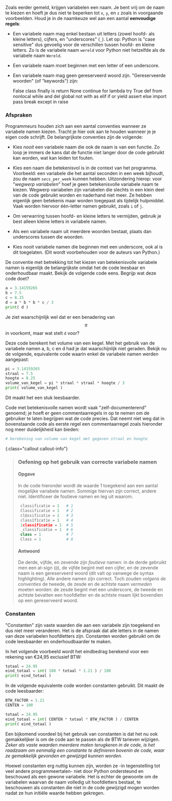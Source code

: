 Zoals eerder gemeld, krijgen variabelen een naam. Je bent vrij om de naam
te kiezen en hoeft je dus niet te beperken tot `x`, `y`, en `z` zoals in voorgaande
voorbeelden. Houd je in de naamkeuze wel aan een aantal **eenvoudige regels**:

-   Een variabele naam mag enkel bestaan uit letters (zowel hoofd- als kleine letters),
    cijfers, en "underscores" (`_`).
    Let op: Python is "case sensitive" dus gevoelig voor de verschillen tussen 
    hoofd- en kleine letters. Zo is de variabele naam `wereld`
    voor Python niet hetzelfde als de variabele naam `Wereld`.

-   Een variabele naam moet beginnen met een letter of een underscore.

-   Een variabele naam mag geen gereserveerd woord zijn.
    "Gereserveerde woorden" (of "keywords") zijn:

    False      class      finally    is         return
    None       continue   for        lambda     try
    True       def        from       nonlocal   while
    and        del        global     not        with
    as         elif       if         or         yield
    assert     else       import     pass
    break      except     in         raise


### Afspraken 

Programmeurs houden zich aan een aantal conventies wanneer ze 
variabele namen kiezen. Tracht je hier ook aan te houden
wanneer je je eigen code schrijft. De belangrijkste conventies zijn de volgende:

-   Kies *nooit* een variabele naam die ook de naam is
    van een functie. Zo loop je immers
    de kans dat de functie niet langer door de code gebruikt kan worden,
    wat kan leiden tot fouten.

-   Kies een naam die betekenisvol is in de context van het programma. Voorbeeld: een
    variabele die het aantal seconden in een week bijhoudt, zou de naam
    `secs_per_week` kunnen hebben.
    Uitzondering hierop: voor "*wegwerp variabelen*" hoef je geen betekenisvolle 
    variabele naam te kiezen. Wegwerp variabelen zijn
    variabelen die slechts in een klein deel van de code gebruikt
    worden en naderhand niet meer. Ze hebben
    eigenlijk geen betekenis maar worden toegepast als tijdelijk hulpmiddel.
    Vaak worden hiervoor één-letter namen gebruikt, zoals `i` of `j`.

-   Om verwarring tussen hoofd- en kleine letters te vermijden,
    gebruik je best alleen kleine letters in variabele namen.

-   Als een variabele naam uit meerdere woorden bestaat,
    plaats dan underscores tussen die woorden.

-   Kies nooit variabele namen die beginnen met een
    underscore, ook al is dit toegelaten. (Dit wordt voorbehouden voor de
    auteurs van Python.)

De conventie met betrekking tot het kiezen van betekenisvolle
variabele namen is eigenlijk de belangrijkste omdat het de code leesbaar en
onderhoudbaar maakt. Bekijk de volgende code eens. Begrijp wat deze code doet?

```python
a = 3.14159265
b = 7.5
c = 8.25
d = a * b * b * c / 3
print( d )
```

Je ziet waarschijnlijk wel dat er een
benadering van $$\pi$$ in voorkomt, maar wat stelt `d` voor?

Deze code berekent het volume van een kegel. Met het gebruik van de
variabele namen a, b, c en d had je dat waarschijnlijk
niet geraden. Bekijk nu de volgende, equivalente code waarin enkel de
variabele namen werden aangepast:

```python
pi = 3.14159265
straal = 7.5
hoogte = 8.25
volume_van_kegel = pi * straal * straal * hoogte / 3
print( volume_van_kegel )
```

Dit maakt het een stuk leesbaarder.

Code met betekenisvolle namen wordt vaak "zelf-documenterend" genoemd;
je hoeft er geen commentaarregels in op te nemen om de gebruiker te
laten begrijpen wat de code precies. Dat neemt niet weg
dat in bovenstaande code als eerste regel een commentaarregel zoals hieronder
nog meer duidelijkheid kan bieden:  

```python
# berekening van volume van kegel met gegeven straal en hoogte
```
  
{:class="callout callout-info"}
> ### Oefening op het gebruik van correcte variabele namen
> 
> #### Opgave
> In de code hieronder wordt de waarde 1 toegekend aan een aantal mogelijke variabele namen. Sommige hiervan zijn correct, andere niet. Identificeer de foutieve namen en leg uit waarom.
> ```python
>  classificatie = 1   # 1
>  Classificatie = 1   # 2
>  cl@ssificatie = 1   # 3
>  class1f1cat1e = 1   # 4
>  1classificatie = 1  # 5
>  _classificatie = 1  # 6
>  class = 1           # 7
>  Class = 1           # 8
>  ```
> 
> #### Antwoord
> De derde, vijfde, en zevende zijn *foutieve* namen: in de derde gebruikt men een at-sign (`@`), de vijfde begint met een cijfer, en de zevende naam is een gereserveerd woord (dit valt op vanwege de syntax highlighting). 
> Alle andere namen zijn correct. Toch zouden *volgens de conventies* de tweede, de zesde en de achtste naam *vermeden* moeten worden: de zesde begint met een underscore, de tweede en achtste bevatten een hoofdletter en de achtste maam lijkt bovendien op een gereserveerd woord.

### Constanten

"Constanten" zijn vaste waarden die aan een variabele zijn toegekend
en dus niet meer veranderen. Het is de afspraak dat alle letters in de
namen van deze variabelen hoofdletters zijn. Constanten worden gebruikt
om de code leesbaarder en onderhoudbaarder te maken. 

In het volgende voorbeeld wordt het eindbedrag berekend 
voor een rekening van €24,95 exclusief BTW:

```python
totaal = 24.95
eind_totaal = int( 100 * totaal * 1.21 ) / 100
print( eind_totaal )
```

In de volgende equivalente code worden constanten gebruikt. Dit
maakt de code leesbaarder:

```python
BTW_FACTOR = 1.21
CENTEN = 100

totaal = 24.95
eind_totaal = int( CENTEN * totaal * BTW_FACTOR ) / CENTEN
print( eind_totaal )
```

Een bijkomend voordeel bij het gebruik van constanten is dat het nu
ook gemakkelijker is om de code aan te passen als de BTW tarieven wijzigen.
*Zeker als vaste waarden meerdere malen terugkeren in de code, is het raadzaam om eenmalig een constante te definieren bovenin de code, waar ze gemakkelijk gevonden en gewijzigd kunnen worden.*

Hoewel constanten erg nuttig kunnen zijn, worden ze -in tegenstelling
tot veel andere programmeertalen- niet door Python
ondersteund en beschouwd als een gewone variabele.
Het is echter de gewoonte om de variabelen waarvan de naam volledig uit
hoofdletters bestaat, te beschouwen als constanten die niet
in de code gewijzigd mogen worden nadat ze hun initiële waarde hebben
gekregen. 
